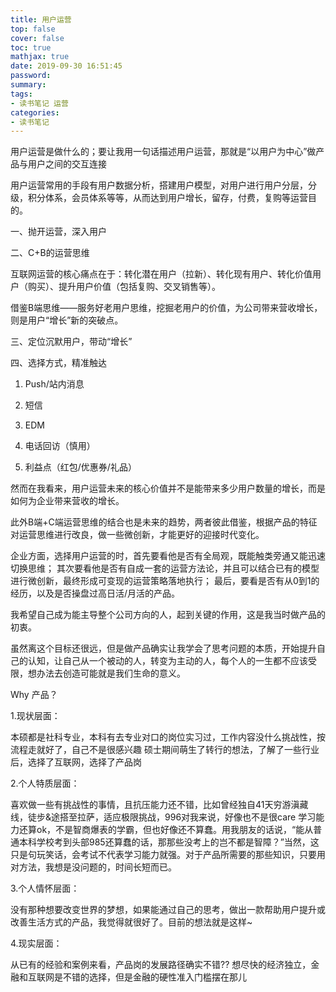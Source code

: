 ```yaml
---
title: 用户运营
top: false
cover: false
toc: true
mathjax: true
date: 2019-09-30 16:51:45
password:
summary:
tags:
- 读书笔记 运营
categories:
- 读书笔记
---
```


用户运营是做什么的；要让我用一句话描述用户运营，那就是“以用户为中心”做产品与用户之间的交互连接

用户运营常用的手段有用户数据分析，搭建用户模型，对用户进行用户分层，分级，积分体系，会员体系等等，从而达到用户增长，留存，付费，复购等运营目的。

一、抛开运营，深入用户

二、C+B的运营思维

互联网运营的核心痛点在于：转化潜在用户（拉新）、转化现有用户、转化价值用户（购买）、提升用户价值（包括复购、交叉销售等）。

借鉴B端思维——服务好老用户思维，挖掘老用户的价值，为公司带来营收增长，则是用户“增长”新的突破点。

三、定位沉默用户，带动“增长”

四、选择方式，精准触达

1. Push/站内消息

2. 短信

3. EDM

4. 电话回访（慎用）

5. 利益点（红包/优惠券/礼品）

然而在我看来，用户运营未来的核心价值并不是能带来多少用户数量的增长，而是如何为企业带来营收的增长。

此外B端+C端运营思维的结合也是未来的趋势，两者彼此借鉴，根据产品的特征对运营思维进行改良，做一些微创新，才能更好的迎接时代变化。

企业方面，选择用户运营的时，首先要看他是否有全局观，既能触类旁通又能迅速切换思维；
其次要看他是否有自成一套的运营方法论，并且可以结合已有的模型进行微创新，最终形成可变现的运营策略落地执行；
最后，要看是否有从0到1的经历，以及是否操盘过高日活/月活的产品。

我希望自己成为能主导整个公司方向的人，起到关键的作用，这是我当时做产品的初衷。

虽然离这个目标还很远，但是做产品确实让我学会了思考问题的本质，开始提升自己的认知，让自己从一个被动的人，转变为主动的人，每个人的一生都不应该受限，想办法去创造可能就是我们生命的意义。

Why 产品？

1.现状层面：

本硕都是社科专业，本科有去专业对口的岗位实习过，工作内容没什么挑战性，按流程走就好了，自己不是很感兴趣
硕士期间萌生了转行的想法，了解了一些行业后，选择了互联网，选择了产品岗


2.个人特质层面：

喜欢做一些有挑战性的事情，且抗压能力还不错，比如曾经独自41天穷游滇藏线，徒步&途搭至拉萨，适应极限挑战，996对我来说，好像也不是很care
学习能力还算ok，不是智商爆表的学霸，但也好像还不算蠢。用我朋友的话说，“能从普通本科学校考到头部985还算蠢的话，那那些没考上的岂不都是智障？”当然，这只是句玩笑话，会考试不代表学习能力就强。对于产品所需要的那些知识，只要用对方法，我想是没问题的，时间长短而已。

3.个人情怀层面：

没有那种想要改变世界的梦想，如果能通过自己的思考，做出一款帮助用户提升或改善生活方式的产品，我觉得就很好了。目前的想法就是这样~

4.现实层面：

从已有的经验和案例来看，产品岗的发展路径确实不错??
想尽快的经济独立，金融和互联网是不错的选择，但是金融的硬性准入门槛摆在那儿